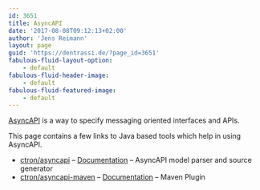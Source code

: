 ```yaml
---
id: 3651
title: AsyncAPI
date: '2017-08-08T09:12:13+02:00'
author: 'Jens Reimann'
layout: page
guid: 'https://dentrassi.de/?page_id=3651'
fabulous-fluid-layout-option:
    - default
fabulous-fluid-header-image:
    - default
fabulous-fluid-featured-image:
    - default
---
```


[AsyncAPI](https://www.asyncapi.com/) is a way to specify messaging oriented interfaces and APIs.

This page contains a few links to Java based tools which help in using AsyncAPI.

<!-- more -->

- [ctron/asyncapi](https://github.com/ctron/asyncapi) – [Documentation](https://ctron.github.io/asyncapi) – AsyncAPI model parser and source generator
- [ctron/asyncapi-maven](https://github.com/ctron/asyncapi-maven) – [Documentation](https://ctron.github.io/asyncapi-maven) – Maven Plugin
